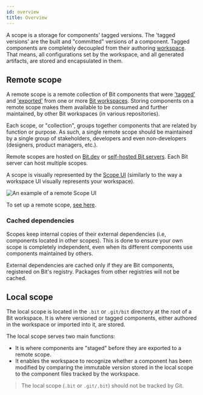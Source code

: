 ```yaml
---
id: overview
title: Overview
---
```


A scope is a storage for components' tagged versions. The 'tagged versions' are the built and "committed" versions of a component. Tagged components are completely decoupled from their authoring [workspace](/workspace/overview). That means, all configurations set by the workspace, and all generated artifacts, are stored and encapsulated in them.

## Remote scope

A remote scope is a remote collection of Bit components that were ['tagged'](/getting-started/version) and ['exported'](/getting-started/export-to-scope) from one or more [Bit workspaces](/workspace/overview). Storing components on a remote scope makes them available to be consumed and further maintained, by other Bit workspaces (in various repositories).

Each scope, or "collection", groups together components that are related by function or purpose. As such, a single remote scope should be maintained by a single group of stakeholders, developers and even non-developers (designers, product managers, etc.).

Remote scopes are hosted on [Bit.dev](https://bit.dev) or [self-hosted Bit servers](/scope/self-host-bit-scope). Each Bit server can host multiple scopes.

A scope is visually represented by the [Scope UI](TODO) (similarly to the way a workspace UI visually represents your workspace).

![An example of a remote Scope UI](/img/remote_scope_ui.png)

To set up a remote scope, [see here](/scope/set-up-remote-scope).

### Cached dependencies

Scopes keep internal copies of their external dependencies (i.e, components located in other scopes). This is done to ensure your own scope is completely independent, even when its different components use components maintained by others.

External dependencies are cached only if they are Bit components, registered on Bit's registry. Packages from other registries will not be cached.

## Local scope

The local scope is located in the `.bit` or `.git/bit` directory at the root of a Bit workspace. It is where versioned or tagged components, either authored in the workspace or imported into it, are stored.

The local scope serves two main functions:

- It is where components are "staged" before they are exported to a remote scope.
- It enables the workspace to recognize whether a component has been modified by comparing the immutable version stored in the local scope to the component files tracked by the workspace.

> The local scope (`.bit` or `.git/.bit`) should not be tracked by Git.

